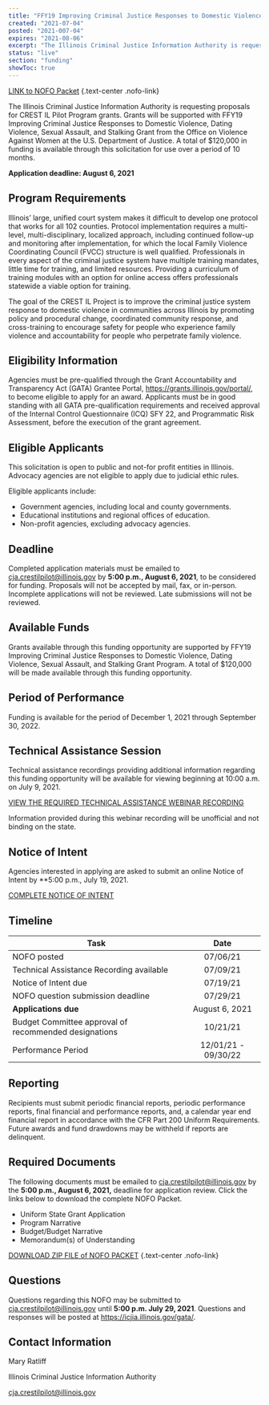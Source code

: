 ```yaml
---
title: "FFY19 Improving Criminal Justice Responses to Domestic Violence, Dating Violence, Sexual Assault, and Stalking Grant Program"
created: "2021-07-04"
posted: "2021-007-04"
expires: "2021-08-06"
excerpt: "The Illinois Criminal Justice Information Authority is requesting proposals for CREST IL Pilot Program grants. Grants will be supported with FFY19 Improving Criminal Justice Responses to Domestic Violence, Dating Violence, Sexual Assault, and Stalking Grant from the Office on Violence Against Women at the U.S. Department of Justice."
status: "live"
section: "funding"
showToc: true
---
```


[LINK to NOFO Packet](NOFOILCRESTPilotProgram2357-1812.zip) {.text-center .nofo-link}

The Illinois Criminal Justice Information Authority is requesting proposals for CREST IL Pilot Program grants. Grants will be supported with FFY19 Improving Criminal Justice Responses to Domestic Violence, Dating Violence, Sexual Assault, and Stalking Grant from the Office on Violence Against Women at the U.S. Department of Justice. A total of \$120,000 in funding is available through this solicitation for use over a period of 10 months.

**Application deadline: August 6, 2021**

## Program Requirements

Illinois’ large, unified court system makes it difficult to develop one protocol that works for all 102 counties. Protocol implementation requires a multi-level, multi-disciplinary, localized approach, including continued follow-up and monitoring after implementation, for which the local Family Violence Coordinating Council (FVCC) structure is well qualified. Professionals in every aspect of the criminal justice system have multiple training mandates, little time for training, and limited resources. Providing a curriculum of training modules with an option for online access offers professionals statewide a viable option for training.

The goal of the CREST IL Project is to improve the criminal justice system response to domestic violence in communities across Illinois by promoting policy and procedural change, coordinated community response, and cross-training to encourage safety for people who experience family violence and accountability for people who perpetrate family violence.

## Eligibility Information

Agencies must be pre-qualified through the Grant Accountability and Transparency Act (GATA) Grantee Portal, https://grants.illinois.gov/portal/, to become eligible to apply for an award. Applicants must be in good standing with all GATA pre-qualification requirements and received approval of the Internal Control Questionnaire (ICQ) SFY 22, and Programmatic Risk Assessment, before the execution of the grant agreement.

## Eligible Applicants

This solicitation is open to public and not-for profit entities in Illinois. Advocacy agencies are not eligible to apply due to judicial ethic rules.

Eligible applicants include:

- Government agencies, including local and county governments.
- Educational institutions and regional offices of education.
- Non-profit agencies, excluding advocacy agencies.

## Deadline

Completed application materials must be emailed to cja.crestilpilot@illinois.gov by **5:00 p.m., August 6, 2021**, to be considered for funding. Proposals will not be accepted by mail, fax, or in-person. Incomplete applications will not be reviewed. Late submissions will not be reviewed.

## Available Funds

Grants available through this funding opportunity are supported by FFY19 Improving Criminal Justice Responses to Domestic Violence, Dating Violence, Sexual Assault, and Stalking Grant Program. A total of \$120,000 will be made available through this funding opportunity.

## Period of Performance

Funding is available for the period of December 1, 2021 through September 30, 2022.

## Technical Assistance Session

Technical assistance recordings providing additional information regarding this funding opportunity will be available for viewing beginning at 10:00 a.m. on July 9, 2021.

[VIEW THE REQUIRED TECHNICAL ASSISTANCE WEBINAR RECORDING](https://www.youtube.com/channel/UCtZMzk8D3P4OixYTwsfPeKA)

Information provided during this webinar recording will be unofficial and not binding on the state.

## Notice of Intent

Agencies interested in applying are asked to submit an online Notice of Intent by \*\*5:00 p.m., July 19, 2021.

[COMPLETE NOTICE OF INTENT](https://icjia.az1.qualtrics.com/jfe/form/SV_dd1PRwBMrk4y8aa)

## Timeline

| Task                                                  |        Date         |
| ----------------------------------------------------- | :-----------------: |
| NOFO posted                                           |      07/06/21       |
| Technical Assistance Recording available              |      07/09/21       |
| Notice of Intent due                                  |      07/19/21       |
| NOFO question submission deadline                     |      07/29/21       |
| **Applications due**                                  |   August 6, 2021    |
| Budget Committee approval of recommended designations |      10/21/21       |
| Performance Period                                    | 12/01/21 - 09/30/22 |

## Reporting

Recipients must submit periodic financial reports, periodic performance reports, final financial and performance reports, and, a calendar year end financial report in accordance with the CFR Part 200 Uniform Requirements. Future awards and fund drawdowns may be withheld if reports are delinquent.

## Required Documents

The following documents must be emailed to cja.crestilpilot@illinois.gov by the **5:00 p.m., August 6, 2021,** deadline for application review. Click the links below to download the complete NOFO Packet.

- Uniform State Grant Application
- Program Narrative
- Budget/Budget Narrative
- Memorandum(s) of Understanding

[DOWNLOAD ZIP FILE of NOFO PACKET](NOFOILCRESTPilotProgram2357-1812.zip) {.text-center .nofo-link}

## Questions

Questions regarding this NOFO may be submitted to cja.crestilpilot@illinois.gov until **5:00 p.m. July 29, 2021**. Questions and responses will be posted at https://icjia.illinois.gov/gata/.

## Contact Information

Mary Ratliff

Illinois Criminal Justice Information Authority

cja.crestilpilot@illinois.gov
